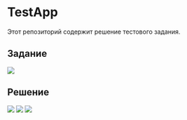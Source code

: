 # TestApp
Этот репозиторий содержит решение тестового задания.
## Задание
![](https://i.imgur.com/h1azgEV.png)

## Решение
![](https://i.imgur.com/2Yul9Y8.png)  ![](https://i.imgur.com/Wclmcbc.png)  ![](https://i.imgur.com/FCjJwOK.png)
